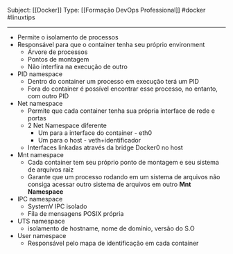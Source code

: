 Subject: [[Docker]] 
Type: [[Formação DevOps Professional]]  #docker #linuxtips 

----
- Permite o isolamento de processos
- Responsável para que o container tenha seu próprio environment
	- Árvore de processos
	- Pontos de montagem
	- Não interfira na execução de outro
- PID namespace
	- Dentro do container um processo em execução terá um PID
	- Fora do container é possível encontrar esse processo, no entanto, com outro PID
- Net namespace
	- Permite que cada container tenha sua própria interface de rede e portas
	- 2 Net Namespace diferente
		- Um para a interface do container - eth0
		- Um para o host - veth+identificador
	- Interfaces linkadas através da bridge Docker0 no host
- Mnt namespace
	- Cada container tem seu próprio ponto de montagem e seu sistema de arquivos raiz
	- Garante que um processo rodando em um sistema de arquivos não consiga acessar outro sistema de arquivos em outro **Mnt Namespace**
- IPC namespace
	- SystemV IPC isolado
	- Fila de mensagens POSIX própria
- UTS namespace
	- isolamento de hostname, nome de domínio, versão do S.O
- User namespace
	- Responsável pelo mapa de identificação em cada container